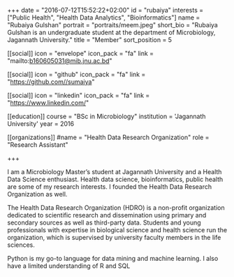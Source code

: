 +++
date = "2016-07-12T15:52:22+02:00"
id = "rubaiya"
interests = ["Public Health", "Health Data Analytics", "Bioinformatics"]
name = "Rubaiya Gulshan"
portrait = "portraits/meem.jpeg"
short_bio = "Rubaiya Gulshan is an undergraduate student at the department of Microbiology, Jagannath University."
title = "Member"
sort_position = 5

[[social]]
    icon = "envelope"
    icon_pack = "fa"
    link = "mailto:b160605031@mib.jnu.ac.bd"

[[social]]
    icon = "github"
    icon_pack = "fa"
    link = "https://github.com//sumaiya"

[[social]]
    icon = "linkedin"
    icon_pack = "fa"
    link = "https://www.linkedin.com/"

[[education]]
    course = "BSc in Microbiology"
    institution = 'Jagannath University'
    year = 2016

[[organizations]]
    #name = "Health Data Research Organization"
    role = "Research Assistant"


+++

I am a Microbiology Master’s student at Jagannath University and a Health Data Science enthusiast. Health data science, bioinformatics, public health are some of my research interests. I founded the Health Data Research Organization as well.

The Health Data Research Organization (HDRO) is a non-profit organization dedicated to scientific research and dissemination using primary and secondary sources as well as third-party data. Students and young professionals with expertise in biological science and health science run the organization, which is supervised by university faculty members in the life sciences.

Python is my go-to language for data mining and machine learning. I also have a limited understanding of R and SQL
